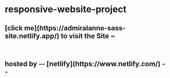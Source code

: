# responsive-website-project

<h2>[click me](https://admiralanne-sass-site.netlify.app/) to visit the Site ~</h2><br>
<h2>hosted by -- [netlify](https://www.netlify.com/) -- </h2>
